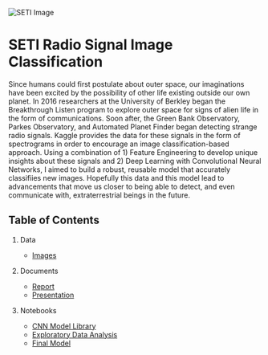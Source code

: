 ![SETI Image](https://nieznanyswiat.co.uk/wp-content/uploads/2016/05/antena-kosmos.jpg)
# SETI Radio Signal Image Classification

Since humans could first postulate about outer space, our imaginations have been excited by the possibility of other life existing outside our own planet. In 2016 researchers at the University of Berkley began the Breakthrough Listen program to explore outer space for signs of alien life in the form of communications. Soon after, the Green Bank Observatory, Parkes Observatory, and Automated Planet Finder began detecting strange radio signals. Kaggle provides the data for these signals in the form of spectrograms in order to encourage an image classification-based approach. Using a combination of 1) Feature Engineering to develop unique insights about these signals and 2) Deep Learning with Convolutional Neural Networks, I aimed to build a robust, reusable model that accurately classifiies new images. Hopefully this data and this model lead to advancements that move us closer to being able to detect, and even communicate with, extraterrestrial beings in the future.

## **Table of Contents**
1. Data
    - [Images](https://www.kaggle.com/tentotheminus9/seti-data)

2. Documents
    - [Report](https://docs.google.com/document/d/14Gic_16qEgUQGUonp4LaZ705UrPasQe-BGcTkaDQsqQ/edit?usp=sharing)
    - [Presentation](https://docs.google.com/presentation/d/1TPcuEFrVLo_sMPPajqpGhc4c2OlM9zEsl6hoXCvYbfs/edit?usp=sharing)
3. Notebooks  
    - [CNN Model Library](https://github.com/maessery/SETI-Radio-Signal-Image-Classification/tree/main/Model%20Library)
    - [Exploratory Data Analysis](https://github.com/maessery/SETI-Radio-Signal-Image-Classification/blob/main/Notebooks/seti-exploratory-data-analysis.ipynb)
    - [Final Model](https://github.com/maessery/SETI-Radio-Signal-Image-Classification/blob/main/seti-deep-learning-signal-image-processing.ipynb)



